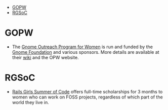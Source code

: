 - [GOPW](#gopw)
- [RGSoC](#rgsoc)

# GOPW
- The [Gnome Outreach Program for Women](https://opw.gnome.org/) is run and funded by the [Gnome Foundation](https://www.gnome.org/) and various sponsors. More details are available at their [wiki](https://wiki.gnome.org/OutreachProgramForWomen) and the OPW website.

# RGSoC
- [Rails Girls Summer of Code](http://railsgirlssummerofcode.org/) offers full-time scholarships for 3 months to women who can work on FOSS projects, regardless of which part of the world they live in.
